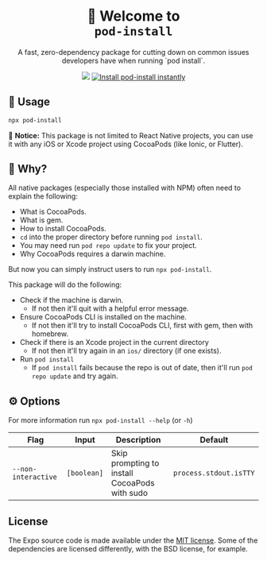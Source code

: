 <!-- Title -->
<h1 align="center">
👋 Welcome to <br><code>pod-install</code>
</h1>

<p align="center">A fast, zero-dependency package for cutting down on common issues developers have when running `pod install`.</p>

<p align="center">
  <img src="https://flat.badgen.net/packagephobia/install/pod-install">
  
  <a href="https://www.npmjs.com/package/pod-install">
    <img alt="Install pod-install instantly" src="https://flat.badgen.net/npm/dw/pod-install" target="_blank" />
  </a>
</p>





<!-- Body -->

## 🚀 Usage

```sh
npx pod-install
```

👋 **Notice:** This package is not limited to React Native projects, you can use it with any iOS or Xcode project using CocoaPods (like Ionic, or Flutter).

## 🤔 Why?

All native packages (especially those installed with NPM) often need to explain the following:

- What is CocoaPods.
- What is gem.
- How to install CocoaPods.
- `cd` into the proper directory before running `pod install`.
- You may need run `pod repo update` to fix your project.
- Why CocoaPods requires a darwin machine.

But now you can simply instruct users to run `npx pod-install`.

This package will do the following:

- Check if the machine is darwin. 
  - If not then it'll quit with a helpful error message.
- Ensure CocoaPods CLI is installed on the machine.
  - If not then it'll try to install CocoaPods CLI, first with gem, then with homebrew.
- Check if there is an Xcode project in the current directory
  - If not then it'll try again in an `ios/` directory (if one exists).
- Run `pod install`
  - If `pod install` fails because the repo is out of date, then it'll run `pod repo update` and try again. 

## ⚙️ Options

For more information run `npx pod-install --help` (or `-h`)

| Flag                | Input       | Description                                   | Default                |
| ------------------- | ----------- | --------------------------------------------- | ---------------------- |
| `--non-interactive` | `[boolean]` | Skip prompting to install CocoaPods with sudo | `process.stdout.isTTY` |

## License

The Expo source code is made available under the [MIT license](LICENSE). Some of the dependencies are licensed differently, with the BSD license, for example.
